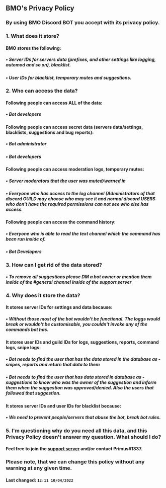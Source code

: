 ## BMO's Privacy Policy

### By using BMO Discord BOT you accept with its privacy policy. 
### 1. What does it store?
#### BMO stores the following: 
##### • Server IDs for servers data (prefixes, and other settings like logging, automod and so on), blacklist.
##### • User IDs for blacklist, temporary mutes and suggestions.

### 2. Who can access the data?
#### Following people can access ALL of the data:
##### • Bot developers
#### Following people can access secret data (servers data/settings, blacklists, suggestions and bug reports):
##### • Bot administrator
##### • Bot developers
#### Following people can access moderation logs, temporary mutes:
##### • Server moderators that the user was muted/warned in
##### • Everyone who has access to the log channel (Administrators of that discord __GUILD__ may choose who may see it and normal discord __USERS__ who don't have the required permissions can not see who else has access.
#### Following people can access the command history:
##### • Everyone who is able to __read__ the text channel which the command has been run inside of.
##### • Bot Developers

### 3. How can I get rid of the data stored?
##### • To remove all suggestions please DM a bot owner or mention them inside of the __#general__ channel inside of the support server

### 4. Why does it store the data?
#### It stores server IDs for settings and data because:
##### • Without those most of the bot wouldn't be functional. The loggs would break or wouldn't be customisable, you couldn't invoke any of the commands bot has.
#### It stores user IDs and guild IDs for logs, suggestions, reports, __command logs__, snipe logs:
##### • Bot needs to find the user that has the data stored in the database as - snipes, reports and return that data to them
##### • Bot needs to find the user that has data stored in database as - suggestions to know who was the owner of the suggestion and inform them when the suggestion was approved/denied. Also the users that followed that suggestion.
#### It stores server IDs and user IDs for blacklist because:
##### • We need to prevent people/servers that abuse the bot, break bot rules.

### 5. I'm questioning why do you need all this data, and this Privacy Policy doesn't answer my question. What should I do?
#### Feel free to join the [support server](https://discord.gg/sbarzRb) and/or contact Primus#1337.

### Please note, that we can change this policy without any warning at any given time.
#### **Last changed:** `12:11 10/04/2022`
